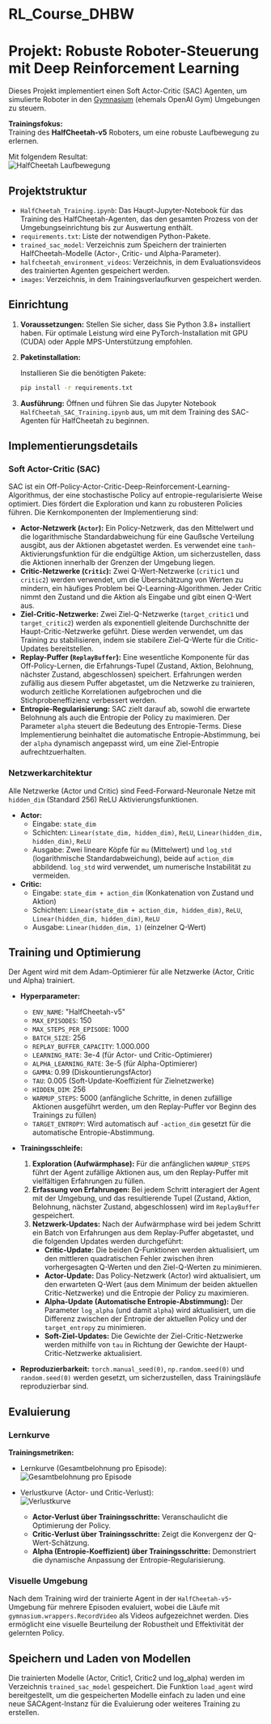 # RL_Course_DHBW

# Projekt: Robuste Roboter-Steuerung mit Deep Reinforcement Learning

Dieses Projekt implementiert einen Soft Actor-Critic (SAC) Agenten, um simulierte Roboter in den [Gymnasium](https://gymnasium.farama.org/) (ehemals OpenAI Gym) Umgebungen zu steuern.

**Trainingsfokus:**   
Training des **HalfCheetah-v5** Roboters, um eine robuste Laufbewegung zu erlernen.

Mit folgendem Resultat:  
![HalfCheetah Laufbewegung](images/cheetah.gif)

## Projektstruktur

- `HalfCheetah_Training.ipynb`: Das Haupt-Jupyter-Notebook für das Training des HalfCheetah-Agenten, das den gesamten Prozess von der Umgebungseinrichtung bis zur Auswertung enthält.
- `requirements.txt`: Liste der notwendigen Python-Pakete.
- `trained_sac_model`: Verzeichnis zum Speichern der trainierten HalfCheetah-Modelle (Actor-, Critic- und Alpha-Parameter).
- `halfcheetah_environment_videos`: Verzeichnis, in dem Evaluationsvideos des trainierten Agenten gespeichert werden.
- `images`: Verzeichnis, in dem Trainingsverlaufkurven gespeichert werden.

## Einrichtung

1.  **Voraussetzungen:** Stellen Sie sicher, dass Sie Python 3.8+ installiert haben. Für optimale Leistung wird eine PyTorch-Installation mit GPU (CUDA) oder Apple MPS-Unterstützung empfohlen.

2.  **Paketinstallation:**

    Installieren Sie die benötigten Pakete:
    ```bash
    pip install -r requirements.txt
    ```

3.  **Ausführung:**
    Öffnen und führen Sie das Jupyter Notebook `HalfCheetah_SAC_Training.ipynb` aus, um mit dem Training des SAC-Agenten für HalfCheetah zu beginnen.

## Implementierungsdetails

### Soft Actor-Critic (SAC)

SAC ist ein Off-Policy-Actor-Critic-Deep-Reinforcement-Learning-Algorithmus, der eine stochastische Policy auf entropie-regularisierte Weise optimiert. Dies fördert die Exploration und kann zu robusteren Policies führen. Die Kernkomponenten der Implementierung sind:

* **Actor-Netzwerk (`Actor`):** Ein Policy-Netzwerk, das den Mittelwert und die logarithmische Standardabweichung für eine Gaußsche Verteilung ausgibt, aus der Aktionen abgetastet werden. Es verwendet eine `tanh`-Aktivierungsfunktion für die endgültige Aktion, um sicherzustellen, dass die Aktionen innerhalb der Grenzen der Umgebung liegen.
* **Critic-Netzwerke (`Critic`):** Zwei Q-Wert-Netzwerke (`critic1` und `critic2`) werden verwendet, um die Überschätzung von Werten zu mindern, ein häufiges Problem bei Q-Learning-Algorithmen. Jeder Critic nimmt den Zustand und die Aktion als Eingabe und gibt einen Q-Wert aus.
* **Ziel-Critic-Netzwerke:** Zwei Ziel-Q-Netzwerke (`target_critic1` und `target_critic2`) werden als exponentiell gleitende Durchschnitte der Haupt-Critic-Netzwerke geführt. Diese werden verwendet, um das Training zu stabilisieren, indem sie stabilere Ziel-Q-Werte für die Critic-Updates bereitstellen.
* **Replay-Puffer (`ReplayBuffer`):** Eine wesentliche Komponente für das Off-Policy-Lernen, die Erfahrungs-Tupel (Zustand, Aktion, Belohnung, nächster Zustand, abgeschlossen) speichert. Erfahrungen werden zufällig aus diesem Puffer abgetastet, um die Netzwerke zu trainieren, wodurch zeitliche Korrelationen aufgebrochen und die Stichprobeneffizienz verbessert werden.
* **Entropie-Regularisierung:** SAC zielt darauf ab, sowohl die erwartete Belohnung als auch die Entropie der Policy zu maximieren. Der Parameter `alpha` steuert die Bedeutung des Entropie-Terms. Diese Implementierung beinhaltet die automatische Entropie-Abstimmung, bei der `alpha` dynamisch angepasst wird, um eine Ziel-Entropie aufrechtzuerhalten.

### Netzwerkarchitektur

Alle Netzwerke (Actor und Critic) sind Feed-Forward-Neuronale Netze mit `hidden_dim` (Standard 256) ReLU Aktivierungsfunktionen.

* **Actor:**
    * Eingabe: `state_dim`
    * Schichten: `Linear(state_dim, hidden_dim)`, `ReLU`, `Linear(hidden_dim, hidden_dim)`, `ReLU`
    * Ausgabe: Zwei lineare Köpfe für `mu` (Mittelwert) und `log_std` (logarithmische Standardabweichung), beide auf `action_dim` abbildend. `log_std` wird verwendet, um numerische Instabilität zu vermeiden.
* **Critic:**
    * Eingabe: `state_dim + action_dim` (Konkatenation von Zustand und Aktion)
    * Schichten: `Linear(state_dim + action_dim, hidden_dim)`, `ReLU`, `Linear(hidden_dim, hidden_dim)`, `ReLU`
    * Ausgabe: `Linear(hidden_dim, 1)` (einzelner Q-Wert)

## Training und Optimierung

Der Agent wird mit dem Adam-Optimierer für alle Netzwerke (Actor, Critic und Alpha) trainiert.

* **Hyperparameter:**
    * `ENV_NAME`: "HalfCheetah-v5"
    * `MAX_EPISODES`: 150
    * `MAX_STEPS_PER_EPISODE`: 1000
    * `BATCH_SIZE`: 256
    * `REPLAY_BUFFER_CAPACITY`: 1.000.000
    * `LEARNING_RATE`: 3e-4 (für Actor- und Critic-Optimierer)
    * `ALPHA_LEARNING_RATE`: 3e-5 (für Alpha-Optimierer)
    * `GAMMA`: 0.99 (DiskountierungsfActor)
    * `TAU`: 0.005 (Soft-Update-Koeffizient für Zielnetzwerke)
    * `HIDDEN_DIM`: 256
    * `WARMUP_STEPS`: 5000 (anfängliche Schritte, in denen zufällige Aktionen ausgeführt werden, um den Replay-Puffer vor Beginn des Trainings zu füllen)
    * `TARGET_ENTROPY`: Wird automatisch auf `-action_dim` gesetzt für die automatische Entropie-Abstimmung.

* **Trainingsschleife:**
    1.  **Exploration (Aufwärmphase):** Für die anfänglichen `WARMUP_STEPS` führt der Agent zufällige Aktionen aus, um den Replay-Puffer mit vielfältigen Erfahrungen zu füllen.
    2.  **Erfassung von Erfahrungen:** Bei jedem Schritt interagiert der Agent mit der Umgebung, und das resultierende Tupel (Zustand, Aktion, Belohnung, nächster Zustand, abgeschlossen) wird im `ReplayBuffer` gespeichert.
    3.  **Netzwerk-Updates:** Nach der Aufwärmphase wird bei jedem Schritt ein Batch von Erfahrungen aus dem Replay-Puffer abgetastet, und die folgenden Updates werden durchgeführt:
        * **Critic-Update:** Die beiden Q-Funktionen werden aktualisiert, um den mittleren quadratischen Fehler zwischen ihren vorhergesagten Q-Werten und den Ziel-Q-Werten zu minimieren.
        * **Actor-Update:** Das Policy-Netzwerk (Actor) wird aktualisiert, um den erwarteten Q-Wert (aus dem Minimum der beiden aktuellen Critic-Netzwerke) und die Entropie der Policy zu maximieren.
        * **Alpha-Update (Automatische Entropie-Abstimmung):** Der Parameter `log_alpha` (und damit `alpha`) wird aktualisiert, um die Differenz zwischen der Entropie der aktuellen Policy und der `target_entropy` zu minimieren.
        * **Soft-Ziel-Updates:** Die Gewichte der Ziel-Critic-Netzwerke werden mithilfe von `tau` in Richtung der Gewichte der Haupt-Critic-Netzwerke aktualisiert.

* **Reproduzierbarkeit:** `torch.manual_seed(0)`, `np.random.seed(0)` und `random.seed(0)` werden gesetzt, um sicherzustellen, dass Trainingsläufe reproduzierbar sind.

## Evaluierung

### Lernkurve

**Trainingsmetriken:**
- Lernkurve (Gesamtbelohnung pro Episode):  
    ![Gesamtbelohnung pro Episode](images/Reward.png)
      
- Verlustkurve (Actor- und Critic-Verlust):  
        ![Verlustkurve](images/Loss.png)
     * **Actor-Verlust über Trainingsschritte:** Veranschaulicht die Optimierung der Policy.
     * **Critic-Verlust über Trainingsschritte:** Zeigt die Konvergenz der Q-Wert-Schätzung.
     * **Alpha (Entropie-Koeffizient) über Trainingsschritte:** Demonstriert die dynamische Anpassung der Entropie-Regularisierung.

### Visuelle Umgebung
Nach dem Training wird der trainierte Agent in der `HalfCheetah-v5`-Umgebung für mehrere Episoden evaluiert, wobei die Läufe mit `gymnasium.wrappers.RecordVideo` als Videos aufgezeichnet werden. Dies ermöglicht eine visuelle Beurteilung der Robustheit und Effektivität der gelernten Policy. 

## Speichern und Laden von Modellen
Die trainierten Modelle (Actor, Critic1, Critic2 und log_alpha) werden im Verzeichnis `trained_sac_model` gespeichert. Die Funktion `load_agent` wird bereitgestellt, um die gespeicherten Modelle einfach zu laden und eine neue SACAgent-Instanz für die Evaluierung oder weiteres Training zu erstellen.
